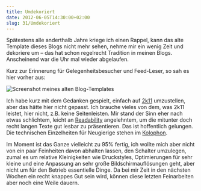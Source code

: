 ```yaml
---
title: Umdekoriert
date: 2012-06-05T14:30:00+02:00
slug: 31/Umdekoriert
---
```


Spätestens alle anderthalb Jahre kriege ich einen Rappel, kann das alte Template dieses Blogs nicht mehr sehen, nehme mir ein wenig Zeit und dekoriere um – das hat schon regelrecht Tradition in meinen Blogs. Anscheinend war die Uhr mal wieder abgelaufen.

Kurz zur Erinnerung für Gelegenheitsbesucher und Feed\-Leser, so sah es hier vorher aus:

![Screenshot meines alten Blog-Templates](/uploads/artikel/template-115.png)

Ich habe kurz mit dem Gedanken gespielt, einfach auf [2k11](https://github.com/yellowled/s9y-2k11/) umzustellen, aber das hätte hier nicht gepasst. Ich brauche vieles von dem, was 2k11 leistet, hier nicht, z.B. keine Seitenleisten. Mir stand der Sinn eher nach etwas schlichtem, leicht an [Readability](http://readability.com) angelehntem, um die mitunter doch recht langen Texte gut lesbar zu präsentieren. Das ist hoffentlich gelungen. Die technischen Einzelheiten für Neugierige stehen im [Kolophon](http://yellowled.de/kolophon.html).

Im Moment ist das Ganze vielleicht zu 95% fertig, ich wollte mich aber nicht von ein paar Feinheiten davon abhalten lassen, den Schalter umzulegen, zumal es um relative Kleinigkeiten wie Druckstyles, Optimierungen für sehr kleine und eine Anpassung an sehr große Bildschirmauflösungen geht, aber nicht um für den Betrieb essentielle Dinge. Da bei mir Zeit in den nächsten Wochen ein recht knappes Gut sein wird, können diese letzten Feinarbeiten aber noch eine Weile dauern.
